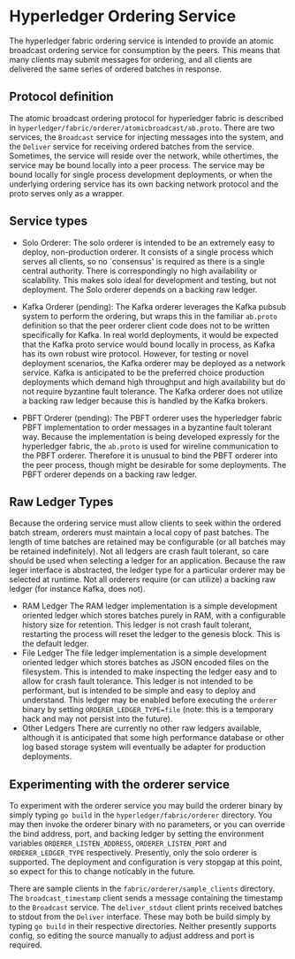 # Hyperledger Ordering Service
The hyperledger fabric ordering service is intended to provide an atomic broadcast ordering service for consumption by the peers.  This means that many clients may submit messages for ordering, and all clients are delivered the same series of ordered batches in response.

## Protocol definition
The atomic broadcast ordering protocol for hyperledger fabric is described in `hyperledger/fabric/orderer/atomicbroadcast/ab.proto`.  There are two services, the `Broadcast` service for injecting messages into the system, and the `Deliver` service for receiving ordered batches from the service.  Sometimes, the service will reside over the network, while othertimes, the service may be bound locally into a peer process.  The service may be bound locally for single process development deployments, or when the underlying ordering service has its own backing network protocol and the proto serves only as a wrapper.

## Service types
* Solo Orderer:
The solo orderer is intended to be an extremely easy to deploy, non-production orderer.  It consists of a single process which serves all clients, so no `consensus' is required as there is a single central authority.  There is correspondingly no high availability or scalability.  This makes solo ideal for development and testing, but not deployment.  The Solo orderer depends on a backing raw ledger.

* Kafka Orderer (pending):
The Kafka orderer leverages the Kafka pubsub system to perform the ordering, but wraps this in the familiar `ab.proto` definition so that the peer orderer client code does not to be written specifically for Kafka.  In real world deployments, it would be expected that the Kafka proto service would bound locally in process, as Kafka has its own robust wire protocol.  However, for testing or novel deployment scenarios, the Kafka orderer may be deployed as a network service.  Kafka is anticipated to be the preferred choice production deployments which demand high throughput and high availability but do not require byzantine fault tolerance.  The Kafka orderer does not utilize a backing raw ledger because this is handled by the Kafka brokers.

* PBFT Orderer (pending):
The PBFT orderer uses the hyperledger fabric PBFT implementation to order messages in a byzantine fault tolerant way.  Because the implementation is being developed expressly for the hyperledger fabric, the `ab.proto` is used for wireline communication to the PBFT orderer.  Therefore it is unusual to bind the PBFT orderer into the peer process, though might be desirable for some deployments.  The PBFT orderer depends on a backing raw ledger.

## Raw Ledger Types
Because the ordering service must allow clients to seek within the ordered batch stream, orderers must maintain a local copy of past batches.  The length of time batches are retained may be configurable (or all batches may be retained indefinitely). Not all ledgers are crash fault tolerant, so care should be used when selecting a ledger for an application.  Because the raw leger interface is abstracted, the ledger type for a particular orderer may be selected at runtime.  Not all orderers require (or can utilize) a backing raw ledger (for instance Kafka, does not).

* RAM Ledger
The RAM ledger implementation is a simple development oriented ledger which stores batches purely in RAM, with a configurable history size for retention.  This ledger is not crash fault tolerant, restarting the process will reset the ledger to the genesis block.  This is the default ledger.
* File Ledger
The file ledger implementation is a simple development oriented ledger which stores batches as JSON encoded files on the filesystem.  This is intended to make inspecting the ledger easy and to allow for crash fault tolerance.  This ledger is not intended to be performant, but is intended to be simple and easy to deploy and understand.  This ledger may be enabled before executing the `orderer` binary by setting `ORDERER_LEDGER_TYPE=file` (note: this is a temporary hack and may not persist into the future).
* Other Ledgers
There are currently no other raw ledgers available, although it is anticipated that some high performance database or other log based storage system will eventually be adapter for production deployments.

## Experimenting with the orderer service

To experiment with the orderer service you may build the orderer binary by simply typing `go build` in the `hyperledger/fabric/orderer` directory.  You may then invoke the orderer binary with no parameters, or you can override the bind address, port, and backing ledger by setting the environment variables `ORDERER_LISTEN_ADDRESS`, `ORDERER_LISTEN_PORT` and `ORDERER_LEDGER_TYPE` respectively.  Presently, only the solo orderer is supported.  The deployment and configuration is very stopgap at this point, so expect for this to change noticably in the future.

There are sample clients in the `fabric/orderer/sample_clients` directory.  The `broadcast_timestamp` client sends a message containing the timestamp to the `Broadcast` service.  The `deliver_stdout` client prints received batches to stdout from the `Deliver` interface.  These may both be build simply by typing `go build` in their respective directories.  Neither presently supports config, so editing the source manually to adjust address and port is required.
